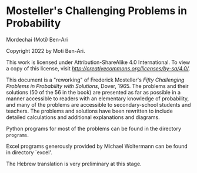 # Mosteller's Challenging Problems in Probability

Mordechai (Moti) Ben-Ari

Copyright 2022 by Moti Ben-Ari.

This work is licensed under Attribution-ShareAlike 4.0 International. To view a copy of this license, visit _http://creativecommons.org/licenses/by-sa/4.0/_.

This document is a "reworking" of Frederick Mosteller's *Fifty Challenging Problems in Probability with Solutions*, Dover, 1965. The problems and their solutions (50 of the 56 in the book) are presented as far as possible in a manner accessible to readers with an elementary knowledge of probability, and many of the problems are accessible to secondary-school students and teachers. The problems and solutions have been rewritten to include detailed calculations and additional explanations and diagrams.

Python programs for most of the problems can be found in the directory `programs`.

Excel programs generously provided by Michael Woltermann can be found in directory `excel'.

The Hebrew translation is very preliminary at this stage.

